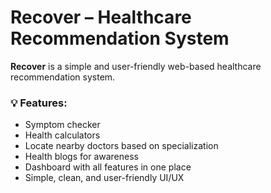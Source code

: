 # Recover – Healthcare Recommendation System

**Recover** is a simple and user-friendly web-based healthcare recommendation system.

### 💡 Features:
- Symptom checker
- Health calculators
- Locate nearby doctors based on specialization
- Health blogs for awareness
- Dashboard with all features in one place
- Simple, clean, and user-friendly UI/UX
